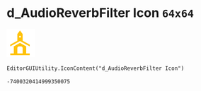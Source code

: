 # d_AudioReverbFilter Icon `64x64`
<img src="/img/d_AudioReverbFilter%20Icon.png" width=64 height=64>

``` CSharp
EditorGUIUtility.IconContent("d_AudioReverbFilter Icon")
```
```
-7400320414999350075
```
